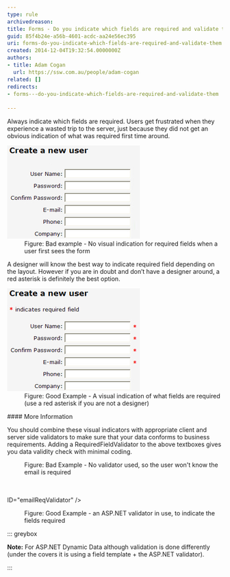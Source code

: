 ```yaml
---
type: rule
archivedreason: 
title: Forms - Do you indicate which fields are required and validate them?
guid: 85f4b24e-a56b-4601-acdc-aa24e56ec395
uri: forms-do-you-indicate-which-fields-are-required-and-validate-them
created: 2014-12-04T19:32:54.0000000Z
authors:
- title: Adam Cogan
  url: https://ssw.com.au/people/adam-cogan
related: []
redirects:
- forms---do-you-indicate-which-fields-are-required-and-validate-them

---
```


Always indicate which fields are required. Users get frustrated when they experience a wasted trip to the server, just because they did not get an obvious indication of what was required first time around.

<!--endintro-->
<dl class="badImage"><dt><img src="Required-field_Bad-example.jpg" alt="Bad example of Web Sites Required Fields"></dt><dd>Figure: Bad example - No visual indication for required fields when a user first sees the form</dd></dl>
A designer will know the best way to indicate required field depending on the layout. However if you are in doubt and don’t have a designer around, a red asterisk is definitely the best option.
<dl class="goodImage"><dt><img src="Redstar_Good-example.jpg" alt="Use a simple asterisk character"></dt><dd>Figure: Good Example - A visual indication of what fields are required (use a red asterisk if you are not a designer)</dd></dl>
#### More Information

You should combine these visual indicators with appropriate client and server side validators to make sure that your data conforms to business requirements. Adding a RequiredFieldValidator to the above textboxes gives you data validity check with minimal coding.
<dl class="badImage"><dt><p class="ssw15-rteElement-CodeArea"><asp:textbox runat="Server" id="email"></asp:textbox></p></dt><dd>Figure: Bad Example - No validator used, so the user won't know the email is required</dd></dl><dl class="goodImage"><dt><p class="ssw15-rteElement-CodeArea"><asp:textbox runat="Server" id="email"></asp:textbox>
    <br><asp:requiredfieldvalidator runat="Server" controltovalidate="email" errormessage="Please enter an email address"></asp:requiredfieldvalidator><br>ID="emailReqValidator" /></p></dt><dd>Figure: Good Example - an ASP.NET validator in use, to indicate the fields required</dd></dl>

::: greybox

**Note:** For ASP.NET Dynamic Data although validation is done differently (under the covers it is using a field template + the ASP.NET validator).

:::
